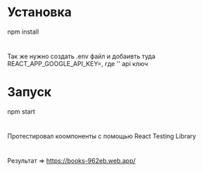 # Установка
npm install
#
Так же нужно создать .env файл и добаивть туда REACT_APP_GOOGLE_API_KEY=, где '' api ключ 
# Запуск
npm start
#
Протестировал коомпоненты с помощью React Testing Library
#
Результат => https://books-962eb.web.app/
